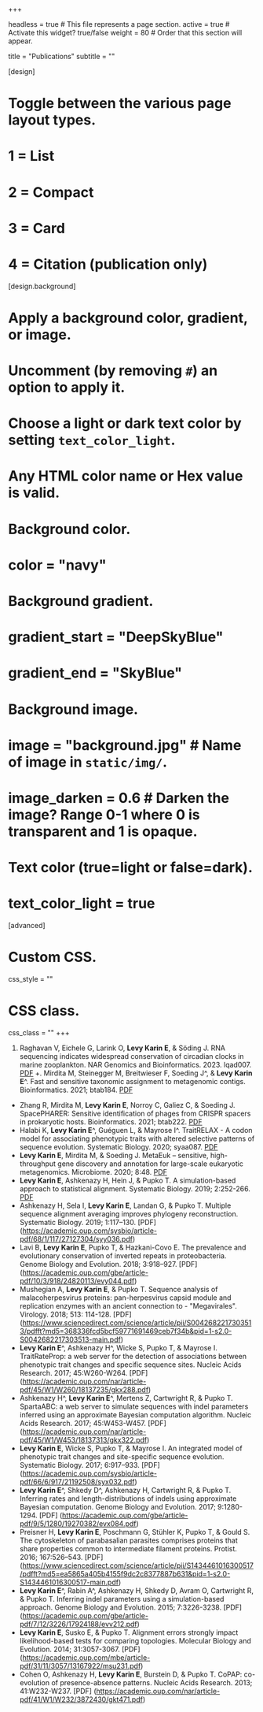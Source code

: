 +++

headless = true  # This file represents a page section.
active = true  # Activate this widget? true/false
weight = 80  # Order that this section will appear.

title = "Publications"
subtitle = ""

[design]
  # Toggle between the various page layout types.
  #   1 = List
  #   2 = Compact
  #   3 = Card
  #   4 = Citation (publication only)


[design.background]
  # Apply a background color, gradient, or image.
  #   Uncomment (by removing `#`) an option to apply it.
  #   Choose a light or dark text color by setting `text_color_light`.
  #   Any HTML color name or Hex value is valid.
  
  # Background color.
  # color = "navy"
  
  # Background gradient.
  # gradient_start = "DeepSkyBlue"
  # gradient_end = "SkyBlue"
  
  # Background image.
  # image = "background.jpg"  # Name of image in `static/img/`.
  # image_darken = 0.6  # Darken the image? Range 0-1 where 0 is transparent and 1 is opaque.

  # Text color (true=light or false=dark).
  # text_color_light = true  
  
[advanced]
 # Custom CSS. 
 css_style = ""
 
 # CSS class.
 css_class = ""
+++

1. Raghavan V, Eichele G, Larink O, **Levy Karin E**, & Söding J. RNA sequencing indicates widespread conservation of circadian clocks in marine zooplankton. NAR Genomics and Bioinformatics. 2023. lqad007. [PDF](https://academic.oup.com/nargab/article-pdf/5/1/lqad007/48992000/lqad007.pdf)
+. Mirdita M, Steinegger M, Breitwieser F, Soeding J^, & **Levy Karin E**^. Fast and sensitive taxonomic assignment to metagenomic contigs. Bioinformatics. 2021; btab184. [PDF](https://academic.oup.com/bioinformatics/advance-article/doi/10.1093/bioinformatics/btab184/6178277)
- Zhang R, Mirdita M, **Levy Karin E**, Norroy C, Galiez C, & Soeding J. SpacePHARER: Sensitive identification of phages from CRISPR spacers in prokaryotic hosts. Bioinformatics. 2021; btab222. [PDF](https://academic.oup.com/bioinformatics/advance-article/doi/10.1093/bioinformatics/btab222/6207963)
- Halabi K, **Levy Karin E**^, Guéguen L, & Mayrose I^. TraitRELAX - A codon model for associating phenotypic traits with altered selective patterns of sequence evolution. Systematic Biology. 2020; syaa087. [PDF](https://academic.oup.com/sysbio/advance-article-abstract/doi/10.1093/sysbio/syaa087/6012374?redirectedFrom=fulltext)
- **Levy Karin E**, Mirdita M, & Soeding J. MetaEuk – sensitive, high-throughput gene discovery and annotation for large-scale eukaryotic metagenomics. Microbiome. 2020; 8:48. [PDF](https://rdcu.be/b3ozK)
- **Levy Karin E**, Ashkenazy H, Hein J, & Pupko T. A simulation-based approach to statistical alignment. Systematic Biology. 2019; 2:252-266. [PDF](https://academic.oup.com/sysbio/article-pdf/68/2/252/27739173/syy059.pdf)
- Ashkenazy H, Sela I, **Levy Karin E**, Landan G, & Pupko T. Multiple sequence alignment averaging improves phylogeny reconstruction. Systematic Biology. 2019; 1:117–130. [PDF] (https://academic.oup.com/sysbio/article-pdf/68/1/117/27127304/syy036.pdf)
- Lavi B, **Levy Karin E**, Pupko T, & Hazkani-Covo E. The prevalence and evolutionary conservation of inverted repeats in proteobacteria. Genome Biology and Evolution. 2018; 3:918–927. [PDF] (https://academic.oup.com/gbe/article-pdf/10/3/918/24820113/evy044.pdf)
- Mushegian A, **Levy Karin E**, & Pupko T. Sequence analysis of malacoherpesvirus proteins: pan-herpesvirus capsid module and replication enzymes with an ancient connection to - "Megavirales". Virology. 2018; 513: 114-128. [PDF] (https://www.sciencedirect.com/science/article/pii/S0042682217303513/pdfft?md5=368336fcd5bcf59771691469ceb7f34b&pid=1-s2.0-S0042682217303513-main.pdf)
- **Levy Karin E**^, Ashkenazy H^, Wicke S, Pupko T, & Mayrose I. TraitRateProp: a web server for the detection of associations between phenotypic trait changes and specific sequence sites. Nucleic Acids Research. 2017; 45:W260-W264. [PDF] (https://academic.oup.com/nar/article-pdf/45/W1/W260/18137235/gkx288.pdf)
- Ashkenazy H^, **Levy Karin E**^, Mertens Z, Cartwright R, & Pupko T. SpartaABC: a web server to simulate sequences with indel parameters inferred using an approximate Bayesian computation algorithm. Nucleic Acids Research. 2017; 45:W453-W457. [PDF] (https://academic.oup.com/nar/article-pdf/45/W1/W453/18137313/gkx322.pdf)
- **Levy Karin E**, Wicke S, Pupko T, & Mayrose I. An integrated model of phenotypic trait changes and site-specific sequence evolution. Systematic Biology. 2017; 6:917–933. [PDF] (https://academic.oup.com/sysbio/article-pdf/66/6/917/21192508/syx032.pdf)
- **Levy Karin E**^, Shkedy D^, Ashkenazy H, Cartwright R, & Pupko T. Inferring rates and length-distributions of indels using approximate Bayesian computation. Genome Biology and Evolution. 2017; 9:1280-1294. [PDF] (https://academic.oup.com/gbe/article-pdf/9/5/1280/19270382/evx084.pdf)
- Preisner H, **Levy Karin E**, Poschmann G, Stühler K, Pupko T, & Gould S. The cytoskeleton of parabasalian parasites comprises proteins that share properties common to intermediate filament proteins. Protist. 2016; 167:526–543. [PDF] (https://www.sciencedirect.com/science/article/pii/S1434461016300517/pdfft?md5=ea5865a405b4155f9dc2c8377887b631&pid=1-s2.0-S1434461016300517-main.pdf)
- **Levy Karin E**^, Rabin A^, Ashkenazy H, Shkedy D, Avram O, Cartwright R, & Pupko T. Inferring indel parameters using a simulation-based approach. Genome Biology and Evolution. 2015; 7:3226-3238. [PDF] (https://academic.oup.com/gbe/article-pdf/7/12/3226/17924188/evv212.pdf)
- **Levy Karin E**, Susko E, & Pupko T. Alignment errors strongly impact likelihood-based tests for comparing topologies. Molecular Biology and Evolution. 2014; 31:3057-3067. [PDF] (https://academic.oup.com/mbe/article-pdf/31/11/3057/13167922/msu231.pdf)
- Cohen O, Ashkenazy H, **Levy Karin E**, Burstein D, & Pupko T. CoPAP: co-evolution of presence-absence patterns. Nucleic Acids Research. 2013; 41:W232-W237. [PDF] (https://academic.oup.com/nar/article-pdf/41/W1/W232/3872430/gkt471.pdf)
  
